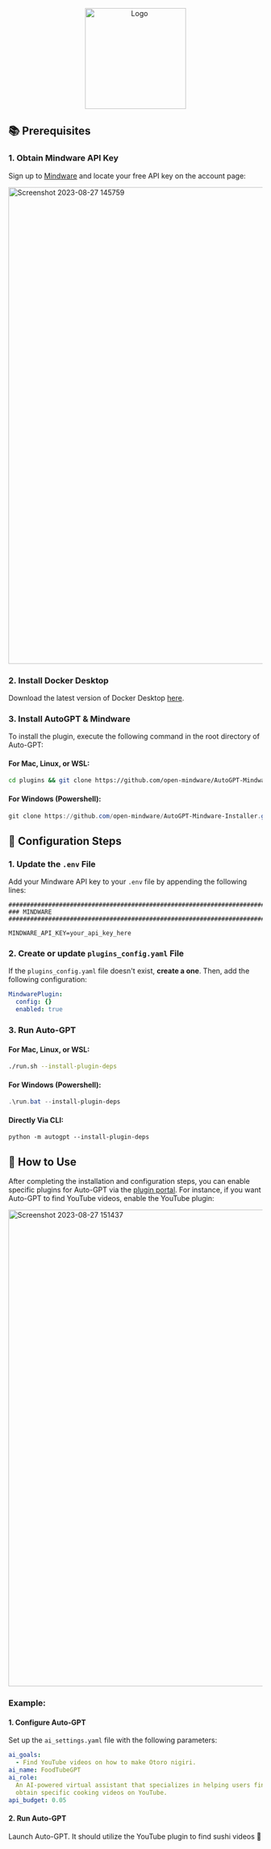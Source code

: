 <!-- Improved compatibility of back to top link: See: https://github.com/othneildrew/Best-README-Template/pull/73 -->

<a name="readme-top"></a>

<!--
*** Thanks for checking out the Best-README-Template. If you have a suggestion
*** that would make this better, please fork the repo and create a pull request
*** or simply open an issue with the tag "enhancement".
*** Don't forget to give the project a star!
*** Thanks again! Now go create something AMAZING! :D
-->

<!-- PROJECT SHIELDS -->
<!--
*** I'm using markdown "reference style" links for readability.
*** Reference links are enclosed in brackets [ ] instead of parentheses ( ).
*** See the bottom of this document for the declaration of the reference variables
*** for contributors-url, forks-url, etc. This is an optional, concise syntax you may use.
*** https://www.markdownguide.org/basic-syntax/#reference-style-links
-->

<!-- PROJECT LOGO -->
<div align="center">
    <img src="https://github.com/open-mindware/AutoGPT-Mindware/assets/23727727/6d982e1b-ffff-4fe5-9820-04441f8e77d2" alt="Logo" width="200" height="200">
</div>

## 📚 Prerequisites

### 1. Obtain Mindware API Key

Sign up to [Mindware](https://mindware.xyz) and locate your free API key on the account page:

<img width="945" alt="Screenshot 2023-08-27 145759" src="https://github.com/open-mindware/AutoGPT-Mindware/assets/23727727/00583046-3468-4bfe-b32d-5a6c76009068">

### 2. Install Docker Desktop

Download the latest version of Docker Desktop <a href="https://www.docker.com/products/docker-desktop/" target="_blank">here</a>.

### 3. Install AutoGPT & Mindware

To install the plugin, execute the following command in the root directory of Auto-GPT:

#### For Mac, Linux, or WSL:

```bash
cd plugins && git clone https://github.com/open-mindware/AutoGPT-Mindware.git && zip -r ./AutoGPT-Mindware.zip ./AutoGPT-Mindware && rm -rf ./AutoGPT-Mindware && cd .. && ./run.sh --install-plugin-deps
```

#### For Windows (Powershell):

```powershell
git clone https://github.com/open-mindware/AutoGPT-Mindware-Installer.git; cd AutoGPT-Mindware-Installer; .\installer.bat
```

## 🔧 Configuration Steps

### 1. Update the `.env` File

Add your Mindware API key to your `.env` file by appending the following lines:

```env
################################################################################
### MINDWARE
################################################################################

MINDWARE_API_KEY=your_api_key_here
```

### 2. Create or update `plugins_config.yaml` File

If the `plugins_config.yaml` file doesn't exist, **create a one**. Then, add the following configuration:

```yaml
MindwarePlugin:
  config: {}
  enabled: true
```
### 3. Run Auto-GPT

#### For Mac, Linux, or WSL:

```bash
./run.sh --install-plugin-deps
```

#### For Windows (Powershell):

```powershell
.\run.bat --install-plugin-deps
```

#### Directly Via CLI:

```
python -m autogpt --install-plugin-deps
```

## 🧠 How to Use

After completing the installation and configuration steps, you can enable specific plugins for Auto-GPT via the [plugin portal](https://mindware.xyz). For instance, if you want Auto-GPT to find YouTube videos, enable the YouTube plugin:

<img width="945" alt="Screenshot 2023-08-27 151437" src="https://github.com/open-mindware/AutoGPT-Mindware/assets/23727727/bcdb83bd-36e3-4993-b6ac-83660ef1cc0d">

### Example:

#### 1. Configure Auto-GPT

Set up the `ai_settings.yaml` file with the following parameters:

```yaml
ai_goals:
  - Find YouTube videos on how to make Otoro nigiri.
ai_name: FoodTubeGPT
ai_role:
  An AI-powered virtual assistant that specializes in helping users find and
  obtain specific cooking videos on YouTube.
api_budget: 0.05
```

#### 2. Run Auto-GPT

Launch Auto-GPT. It should utilize the YouTube plugin to find sushi videos 🍣

